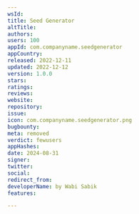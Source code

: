 ```yaml
---
wsId: 
title: Seed Generator
altTitle: 
authors: 
users: 100
appId: com.companyname.seedgenerator
appCountry: 
released: 2022-12-11
updated: 2022-12-12
version: 1.0.0
stars: 
ratings: 
reviews: 
website: 
repository: 
issue: 
icon: com.companyname.seedgenerator.png
bugbounty: 
meta: removed
verdict: fewusers
appHashes: 
date: 2024-08-31
signer: 
twitter: 
social: 
redirect_from: 
developerName: by Wabi Sabik
features: 

---
```


